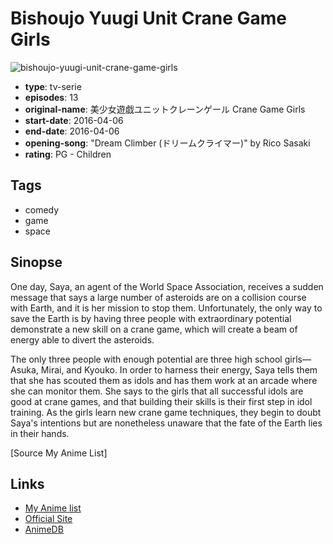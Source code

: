# Bishoujo Yuugi Unit Crane Game Girls

![bishoujo-yuugi-unit-crane-game-girls](https://cdn.myanimelist.net/images/anime/12/78958.jpg)

-   **type**: tv-serie
-   **episodes**: 13
-   **original-name**: 美少女遊戯ユニットクレーンゲール Crane Game Girls
-   **start-date**: 2016-04-06
-   **end-date**: 2016-04-06
-   **opening-song**: "Dream Climber (ドリームクライマー)" by Rico Sasaki
-   **rating**: PG - Children

## Tags

-   comedy
-   game
-   space

## Sinopse

One day, Saya, an agent of the World Space Association, receives a sudden message that says a large number of asteroids are on a collision course with Earth, and it is her mission to stop them. Unfortunately, the only way to save the Earth is by having three people with extraordinary potential demonstrate a new skill on a crane game, which will create a beam of energy able to divert the asteroids.

The only three people with enough potential are three high school girls—Asuka, Mirai, and Kyouko. In order to harness their energy, Saya tells them that she has scouted them as idols and has them work at an arcade where she can monitor them. She says to the girls that all successful idols are good at crane games, and that building their skills is their first step in idol training. As the girls learn new crane game techniques, they begin to doubt Saya's intentions but are nonetheless unaware that the fate of the Earth lies in their hands.

[Source My Anime List]

## Links

-   [My Anime list](https://myanimelist.net/anime/32906/Bishoujo_Yuugi_Unit_Crane_Game_Girls)
-   [Official Site](http://www.cranegale.com/)
-   [AnimeDB](http://anidb.info/perl-bin/animedb.pl?show=anime&aid=11983)

